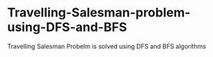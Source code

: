 # Travelling-Salesman-problem-using-DFS-and-BFS
Travelling Salesman Probelm is solved using DFS and BFS algorithms
